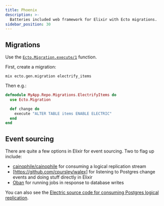 ```yaml
---
title: Phoenix
description: >-
  Batteries included web framework for Elixir with Ecto migrations.
sidebar_position: 30
---
```


## Migrations

Use the [`Ecto.Migration.execute/1`](https://hexdocs.pm/ecto_sql/Ecto.Migration.html#execute/1) function.

First, create a migration:

```shell
mix ecto.gen.migration electrify_items
```

Then e.g.:

```elixir
defmodule MyApp.Repo.Migrations.ElectrifyItems do
  use Ecto.Migration

  def change do
    execute "ALTER TABLE items ENABLE ELECTRIC"
  end
end
```

## Event sourcing

There are quite a few options in Elixir for event sourcing. Two to flag up include:

- [cainophile/cainophile](https://github.com/cainophile/cainophile) for consuming a logical replication stream
- [https://github.com/cpursley/walex] for listening to Postgres change events and doing stuff directly in Elixir
- [Oban](https://hexdocs.pm/oban/Oban.html) for running jobs in response to database writes

You can also see the [Electric source code for consuming Postgres logical replication](https://github.com/electric-sql/electric/blob/main/components/electric/lib/electric/replication/postgres/logical_replication_producer.ex).
